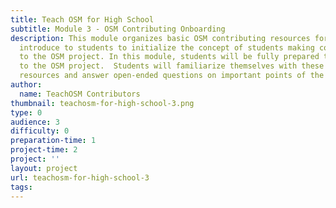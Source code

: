 ```yaml
---
title: Teach OSM for High School
subtitle: Module 3 - OSM Contributing Onboarding
description: This module organizes basic OSM contributing resources for teachers to
  introduce to students to initialize the concept of students making contributions
  to the OSM project. In this module, students will be fully prepared to contribute
  to the OSM project.  Students will familiarize themselves with these mapping-ready
  resources and answer open-ended questions on important points of the three resources.
author:
  name: TeachOSM Contributors
thumbnail: teachosm-for-high-school-3.png
type: 0
audience: 3
difficulty: 0
preparation-time: 1
project-time: 2
project: ''
layout: project
url: teachosm-for-high-school-3
tags:
---
```


